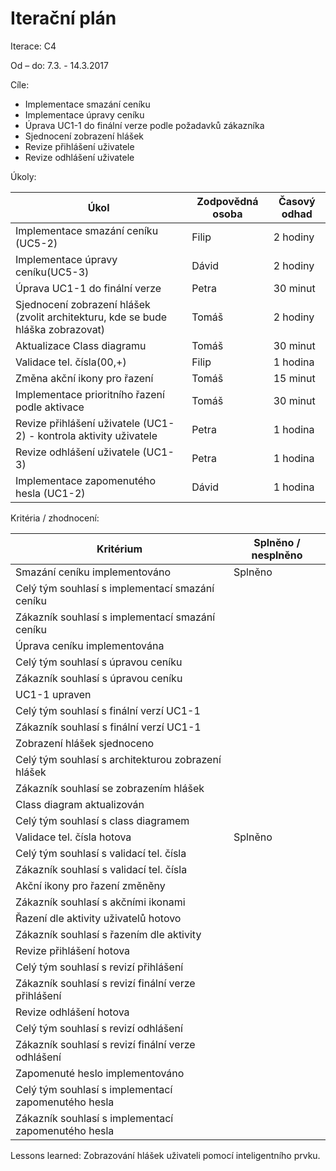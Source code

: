 <h1>Iterační plán</h1>
Iterace:  C4

Od – do:
7.3. - 14.3.2017

Cíle:
- Implementace smazání ceníku
- Implementace úpravy ceníku
- Úprava UC1-1 do finální verze podle požadavků zákazníka
- Sjednocení zobrazení hlášek
- Revize přihlášení uživatele
- Revize odhlášení uživatele

Úkoly:

|Úkol|	Zodpovědná osoba|	Časový odhad|
|---|---|---|
|Implementace smazání ceníku (UC5-2)|Filip|2 hodiny|
|Implementace úpravy ceníku(UC5-3)|Dávid|2 hodiny|
|Úprava UC1-1 do finální verze|Petra|30 minut|
|Sjednocení zobrazení hlášek (zvolit architekturu, kde se bude hláška zobrazovat)|Tomáš|2 hodiny|
|Aktualizace Class diagramu|Tomáš|30 minut|
|Validace tel. čísla(00,+)|Filip|1 hodina|
|Změna akční ikony pro řazení|Tomáš|15 minut|
|Implementace prioritního řazení podle aktivace|Tomáš|30 minut|
|Revize přihlášení uživatele (UC1-2) - kontrola aktivity uživatele|Petra|1 hodina|
|Revize odhlášení uživatele (UC1-3)|Petra|1 hodina|
|Implementace zapomenutého hesla (UC1-2)|Dávid|1 hodina|

Kritéria / zhodnocení:

|Kritérium	|Splněno / nesplněno|
|---|---|
|Smazání ceníku implementováno|Splněno|
|Celý tým souhlasí s implementací smazání ceníku||
|Zákazník souhlasí s implementací smazání ceníku||
|Úprava ceníku implementována||
|Celý tým souhlasí s úpravou ceníku||
|Zákazník souhlasí s úpravou ceníku||
|UC1-1 upraven||
|Celý tým souhlasí s finální verzí UC1-1||
|Zákazník souhlasí s finální verzí UC1-1||
|Zobrazení hlášek sjednoceno||
|Celý tým souhlasí s architekturou zobrazení hlášek||
|Zákazník souhlasí se zobrazením hlášek||
|Class diagram aktualizován||
|Celý tým souhlasí s class diagramem||
|Validace tel. čísla hotova|Splněno|
|Celý tým souhlasí s validací tel. čísla||
|Zákazník souhlasí s validací tel. čísla||
|Akční ikony pro řazení změněny||
|Zákazník souhlasí s akčními ikonami||
|Řazení dle aktivity uživatelů hotovo||
|Zákazník souhlasí s řazením dle aktivity||
|Revize přihlášení hotova||
|Celý tým souhlasí s revizí přihlášení||
|Zákazník souhlasí s revizí finální verze přihlášení||
|Revize odhlášení hotova||
|Celý tým souhlasí s revizí odhlášení||
|Zákazník souhlasí s revizí finální verze odhlášení||
|Zapomenuté heslo implementováno||
|Celý tým souhlasí s implementací zapomenutého hesla||
|Zákazník souhlasí s implementací zapomenutého hesla||


Lessons learned:
Zobrazování hlášek uživateli pomocí inteligentního prvku.
